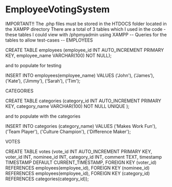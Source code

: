 # EmployeeVotingSystem
IMPORTANT!!
The .php files must be stored in the HTDOCS folder located in the XAMPP directory
There are a total of 3 tables which I used in the code - these tables I could view with /phpmyadmin using XAMPP
-- Queries for the tables to allow test-cases --
EMPLOYEES

CREATE TABLE employees (employee_id INT AUTO_INCREMENT PRIMARY KEY,
employee_name VARCHAR(100) NOT NULL);
 
and to populate for testing

INSERT INTO employees(employee_name) 
VALUES ('John'), ('James’), ('Kate’), ('Jimmy’), (‘Sarah’), (‘Tim');

CATEGORIES

CREATE TABLE categories (category_id INT AUTO_INCREMENT PRIMARY KEY, category_name VARCHAR(100) NOT NULL UNIQUE );

and to populate with the categories

INSERT INTO categories (category_name) 
VALUES ('Makes Work Fun'), ('Team Player'), ('Culture Champion'), ('Difference Maker');

VOTES 

CREATE TABLE votes (vote_id INT AUTO_INCREMENT PRIMARY KEY, voter_id INT, nominee_id INT, category_id INT, comment TEXT, timestamp TIMESTAMP DEFAULT CURRENT_TIMESTAMP, 
FOREIGN KEY (voter_id) REFERENCES employees(employee_id), 
FOREIGN KEY (nominee_id) REFERENCES employees(employee_id), 
FOREIGN KEY (category_id) REFERENCES categories(category_id));

